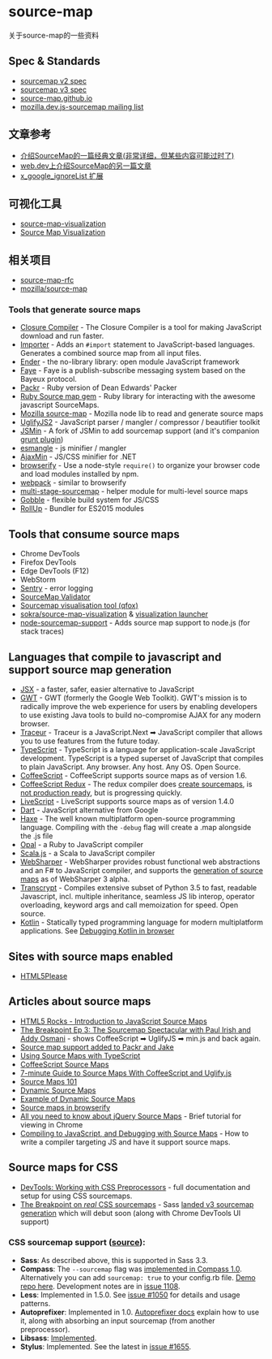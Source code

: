 # source-map
关于source-map的一些资料

## Spec & Standards
- [sourcemap v2 spec](https://docs.google.com/document/d/1xi12LrcqjqIHTtZzrzZKmQ3lbTv9mKrN076UB-j3UZQ/preview)
- [sourcemap v3 spec](https://docs.google.com/document/d/1U1RGAehQwRypUTovF1KRlpiOFze0b-_2gc6fAH0KY0k/preview)
- [source-map.github.io](http://source-map.github.io/)
- [mozilla.dev.js-sourcemap mailing list](https://groups.google.com/forum/#!forum/mozilla.dev.js-sourcemap)


## 文章参考
- [介绍SourceMap的一篇经典文章(非常详细，但某些内容可能过时了)](https://developer.chrome.com/blog/sourcemaps/#the-anatomy-of-a-source-map)
- [web.dev上介绍SourceMap的另一篇文章](https://web.dev/source-maps/)
- [x_google_ignoreList 扩展](https://developer.chrome.com/articles/x-google-ignore-list/)

## 可视化工具
- [source-map-visualization](https://sokra.github.io/source-map-visualization/)
- [Source Map Visualization](https://evanw.github.io/source-map-visualization/)

## 相关项目

- [source-map-rfc](https://github.com/source-map/source-map-rfc)
- [mozilla/source-map](https://github.com/mozilla/source-map/)


### Tools that generate source maps
* [Closure Compiler](https://developers.google.com/closure/compiler/) - The Closure Compiler is a tool for making JavaScript download and run faster.
* [Importer](https://github.com/devongovett/importer) - Adds an `#import` statement to JavaScript-based languages.  Generates a combined source map from all input files.
* [Ender](https://github.com/ender-js/Ender/issues/127) - the no-library library: open module JavaScript framework
* [Faye](http://faye.jcoglan.com/) - Faye is a publish-subscribe messaging system based on the Bayeux protocol.
* [Packr](https://github.com/jcoglan/packr) - Ruby version of Dean Edwards' Packer
* [Ruby Source map gem](https://github.com/ConradIrwin/ruby-source_map) - Ruby library for interacting with the awesome javascript SourceMaps.
* [Mozilla source-map](https://github.com/mozilla/source-map/) - Mozilla node lib to read and generate source maps
* [UglifyJS2](https://github.com/mishoo/UglifyJS2) - JavaScript parser / mangler / compressor / beautifier toolkit
* [JSMin](https://github.com/twolfson/node-jsmin-sourcemap) - A fork of JSMin to add sourcemap support (and it's companion [grunt plugin](https://github.com/twolfson/grunt-jsmin-sourcemap))
* [esmangle](https://github.com/Constellation/esmangle/issues/11) - js minifier / mangler
* [AjaxMin](http://ajaxmin.codeplex.com/) - JS/CSS minifier for .NET
* [browserify](https://github.com/substack/node-browserify) - Use a node-style `require()` to organize your browser code and load modules installed by npm.
* [webpack](https://webpack.github.io/) - similar to browserify
* [multi-stage-sourcemap](https://github.com/azu/multi-stage-sourcemap "azu/multi-stage-sourcemap") - helper module for multi-level source maps
* [Gobble](https://github.com/gobblejs/gobble) - flexible build system for JS/CSS
* [RollUp](http://rollupjs.org/) - Bundler for ES2015 modules

## Tools that consume source maps
* Chrome DevTools
* Firefox DevTools
* Edge DevTools (F12)
* WebStorm
* [Sentry](https://github.com/getsentry/sentry) - error logging
* [SourceMap Validator](http://sourcemap-validator.herokuapp.com/)
* [Sourcemap visualisation tool (qfox)](http://sourcemapper.qfox.nl/)
* [sokra/source-map-visualization](http://sokra.github.io/source-map-visualization/) & [visualization launcher](https://github.com/lydell/source-map-visualize)
* [node-sourcemap-support](https://github.com/evanw/node-source-map-support) - Adds source map support to node.js (for stack traces)


## Languages that compile to javascript and support source map generation
* [JSX](https://github.com/jsx/JSX/) - a faster, safer, easier alternative to JavaScript
* [GWT](http://www.gwtproject.org/) - GWT (formerly the Google Web Toolkit). GWT's mission is to radically improve the web experience for users by enabling developers to use existing Java tools to build no-compromise AJAX for any modern browser.
* [Traceur](http://code.google.com/p/traceur-compiler/) - Traceur is a JavaScript.Next ➡ JavaScript compiler that allows you to use features from the future today.
* [TypeScript](http://www.typescriptlang.org/) - TypeScript is a language for application-scale JavaScript development. TypeScript is a typed superset of JavaScript that compiles to plain JavaScript. Any browser. Any host. Any OS. Open Source.
* [CoffeeScript](http://coffeescript.org/) - CoffeeScript supports source maps as of version 1.6.
* [CoffeeScript Redux](https://github.com/michaelficarra/CoffeeScriptRedux) - The redux compiler does [create sourcemaps](http://ryanflorence.com/2012/coffeescript-source-maps/), is [not production ready](https://github.com/jashkenas/coffee-script/issues/558#issuecomment-9905021), but is progressing quickly.
* [LiveScript](http://livescript.net/) - LiveScript supports source maps as of version 1.4.0
* [Dart](http://dartlang.org/) - JavaScript alternative from Google
* [Haxe](http://haxe.org/) - The well known multiplatform open-source programming language. Compiling with the `-debug` flag will create a .map alongside the .js file
* [Opal](http://opalrb.org) - a Ruby to JavaScript compiler
* [Scala.js](https://github.com/lampepfl/scala-js) - a Scala to JavaScript compiler
* [WebSharper](http://websharper.com) - WebSharper provides robust functional web abstractions and an F# to JavaScript compiler, and supports the [generation of source maps](http://websharper.com/blog-entry/4146) as of WebSharper 3 alpha.
* [Transcrypt](http://www.transcrypt.org) - Compiles extensive subset of Python 3.5 to fast, readable Javascript, incl. multiple inheritance, seamless JS lib interop, operator overloading, keyword args and call memoization for speed. Open source.
* [Kotlin](http://kotlinlang.org/) - Statically typed programming language for modern multiplatform applications. See [Debugging Kotlin in browser](http://kotlinlang.org/docs/tutorials/javascript/debugging-javascript/debugging-javascript.html)


## Sites with source maps enabled
* [HTML5Please](http://html5please.com/)

## Articles about source maps
* [HTML5 Rocks - Introduction to JavaScript Source Maps](http://www.html5rocks.com/en/tutorials/developertools/sourcemaps/)
* [The Breakpoint Ep 3: The Sourcemap Spectacular with Paul Irish and Addy Osmani](http://www.youtube.com/watch?feature=player_detailpage&v=HijZNR6kc9A#t=11s) - shows CoffeeScript ➡ UglifyJS ➡ min.js and back again.
* [Source map support added to Packr and Jake](http://blog.jcoglan.com/2012/05/23/source-map-support-added-to-packr-and-jake/)
* [Using Source Maps with TypeScript](http://www.aaron-powell.com/web/typescript-source-maps)
* [CoffeeScript Source Maps](http://ryanflorence.com/2012/coffeescript-source-maps/)
* [7-minute Guide to Source Maps With CoffeeScript and Uglify.js](http://tarantsov.com/WorkflowThu/source-maps-with-coffeescript-and-uglify-js/)
* [Source Maps 101](http://net.tutsplus.com/tutorials/tools-and-tips/source-maps-101/)
* [Dynamic Source Maps](http://fitzgeraldnick.com/weblog/46/)
* [Example of Dynamic Source Maps](http://kybernetikos.github.io/jsSandbox/srcmaps/dynamic.html)
* [Source maps in browserify](http://thlorenz.com/blog/browserify-sourcemaps)
* [All you need to know about jQuery Source Maps](http://jquerybyexample.blogspot.com/2013/01/all-you-need-to-know-about-jquery-source-maps.html) - Brief tutorial for viewing in Chrome
* [Compiling to JavaScript, and Debugging with Source Maps](https://hacks.mozilla.org/2013/05/compiling-to-javascript-and-debugging-with-source-maps/) - How to write a compiler targeting JS and have it support source maps.

## Source maps for CSS
* [DevTools: Working with CSS Preprocessors](https://developer.chrome.com/devtools/docs/css-preprocessors) - full documentation and setup for using CSS sourcemaps.
* [The Breakpoint on _real_ CSS sourcemaps](http://www.youtube.com/watch?feature=player_detailpage&v=HijZNR6kc9A#t=470s) - Sass [landed v3 sourcemap generation](https://github.com/nex3/sass/pull/569) which will debut soon (along with Chrome DevTools UI support)

### CSS sourcemap support ([source](https://developer.chrome.com/devtools/docs/css-preprocessors#toc-css-preprocessor-support)):

-   **Sass**: As described above, this is supported in Sass 3.3.
-   **Compass**: The `--sourcemap` flag was [implemented in Compass 1.0][]. Alternatively you can add `sourcemap: true` to your config.rb file. [Demo repo here][]. Development notes are in [issue 1108][].
-   **Less**: Implemented in 1.5.0. See [issue \#1050][] for details and usage patterns.
-   **Autoprefixer**: Implemented in 1.0. [Autoprefixer docs][] explain how to use it, along with absorbing an input sourcemap (from another preprocessor).
-   **Libsass**: [Implemented][].
-   **Stylus**: Implemented. See the latest in [issue \#1655][].

[implemented in Compass 1.0]: http://compass-style.org/blog/2014/08/15/omg-compass-1-0/
[Demo repo here]: https://github.com/grayghostvisuals/sourcemaps
[issue 1108]: https://github.com/Compass/compass/issues/1108#issuecomment-52432075
[issue \#1050]: https://github.com/less/less.js/issues/1050#issuecomment-25566463
[Autoprefixer docs]: https://github.com/ai/autoprefixer#source-map
[Implemented]: https://github.com/hcatlin/libsass/commit/366bc110c39c26c9267a1cc06e578beb94cd93ef
[issue \#1655]: https://github.com/LearnBoost/stylus/pull/1655#issuecomment-52826158
